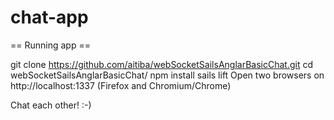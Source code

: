 # chat-app

== Running app ==

git clone https://github.com/aitiba/webSocketSailsAnglarBasicChat.git
cd webSocketSailsAnglarBasicChat/
npm install
sails lift
Open two browsers on http://localhost:1337 (Firefox and Chromium/Chrome)

Chat each other! :-)
